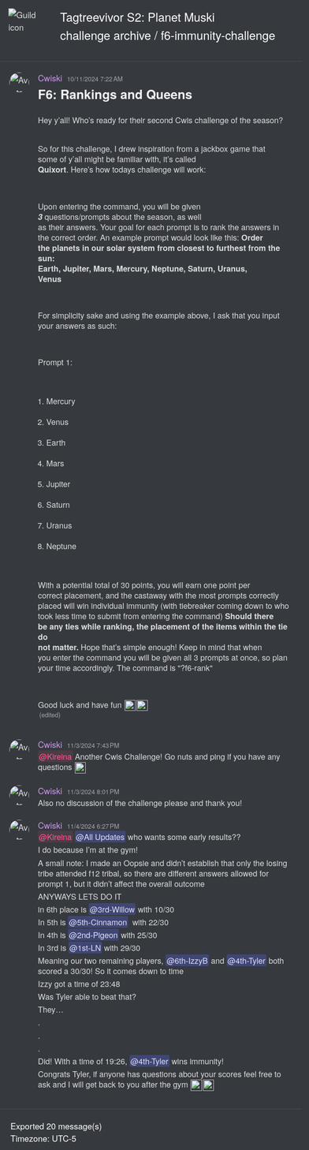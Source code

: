 <!DOCTYPE html><html lang=en><head><title>Tagtreevivor S2: Planet Muski - f6-immunity-challenge</title><meta charset=utf-8><meta name=viewport content="width=device-width"><style>@font-face{src:url("https://cdn.jsdelivr.net/gh/Tyrrrz/DiscordFonts@master/ggsans-normal-400.woff2");font-family:gg sans;font-weight:400;font-style:normal}@font-face{src:url("https://cdn.jsdelivr.net/gh/Tyrrrz/DiscordFonts@master/ggsans-normal-500.woff2");font-family:gg sans;font-weight:500;font-style:normal}@font-face{src:url("https://cdn.jsdelivr.net/gh/Tyrrrz/DiscordFonts@master/ggsans-normal-600.woff2");font-family:gg sans;font-weight:600;font-style:normal}@font-face{src:url("https://cdn.jsdelivr.net/gh/Tyrrrz/DiscordFonts@master/ggsans-normal-700.woff2");font-family:gg sans;font-weight:700;font-style:normal}@font-face{src:url("https://cdn.jsdelivr.net/gh/Tyrrrz/DiscordFonts@master/ggsans-normal-800.woff2");font-family:gg sans;font-weight:800;font-style:normal}@font-face{src:url("https://cdn.jsdelivr.net/gh/Tyrrrz/DiscordFonts@master/ggsans-italic-400.woff2");font-family:gg sans;font-weight:400;font-style:italic}@font-face{src:url("https://cdn.jsdelivr.net/gh/Tyrrrz/DiscordFonts@master/ggsans-italic-500.woff2");font-family:gg sans;font-weight:500;font-style:italic}@font-face{src:url("https://cdn.jsdelivr.net/gh/Tyrrrz/DiscordFonts@master/ggsans-italic-600.woff2");font-family:gg sans;font-weight:600;font-style:italic}@font-face{src:url("https://cdn.jsdelivr.net/gh/Tyrrrz/DiscordFonts@master/ggsans-italic-700.woff2");font-family:gg sans;font-weight:700;font-style:italic}@font-face{src:url("https://cdn.jsdelivr.net/gh/Tyrrrz/DiscordFonts@master/ggsans-italic-800.woff2");font-family:gg sans;font-weight:800;font-style:italic}html,body{margin:0;padding:0;background-color:#36393e;color:#dcddde;font-family:"gg sans","Helvetica Neue",Helvetica,Arial,sans-serif;font-size:17px;font-weight:400;scroll-behavior:smooth}a{color:#00aff4;text-decoration:none}a:hover{text-decoration:underline}img{object-fit:contain;image-rendering:high-quality;image-rendering:-webkit-optimize-contrast}.preamble{display:grid;grid-template-columns:auto 1fr;max-width:100%;padding:1rem}.preamble__guild-icon-container{grid-column:1}.preamble__guild-icon{max-width:88px;max-height:88px}.preamble__entries-container{grid-column:2;margin-left:1rem}.preamble__entry{margin-bottom:0.15rem;color:#ffffff;font-size:1.4rem}.preamble__entry--small{font-size:1rem}.chatlog{padding:1rem 0;width:100%;border-top:1px solid rgba(255,255,255,0.1);border-bottom:1px solid rgba(255,255,255,0.1)}.chatlog__message-group{margin-bottom:1rem}.chatlog__message-container{background-color:transparent;transition:background-color 1s ease}.chatlog__message-container--highlighted{background-color:rgba(114,137,218,0.2)}.chatlog__message-container--pinned{background-color:rgba(249,168,37,0.05)}.chatlog__message{display:grid;grid-template-columns:auto 1fr;padding:0.15rem 0;direction:ltr;unicode-bidi:bidi-override}.chatlog__message:hover{background-color:#32353b}.chatlog__message:hover .chatlog__short-timestamp{display:block}.chatlog__message-aside{grid-column:1;width:72px;padding:0.15rem 0.15rem 0 0.15rem;text-align:center}.chatlog__reply-symbol{height:10px;margin:6px 4px 4px 36px;border-left:2px solid #4f545c;border-top:2px solid #4f545c;border-radius:8px 0 0 0}.chatlog__avatar{width:40px;height:40px;border-radius:50%}.chatlog__short-timestamp{display:none;color:#a3a6aa;font-size:0.75rem;font-weight:500;direction:ltr;unicode-bidi:bidi-override}.chatlog__message-primary{grid-column:2;min-width:0}.chatlog__reply{display:flex;margin-bottom:0.15rem;align-items:center;color:#b5b6b8;font-size:0.875rem;white-space:nowrap;overflow:hidden;text-overflow:ellipsis}.chatlog__reply-avatar{width:16px;height:16px;margin-right:0.25rem;border-radius:50%}.chatlog__reply-author{margin-right:0.3rem;font-weight:600}.chatlog__reply-content{overflow:hidden;text-overflow:ellipsis}.chatlog__reply-link{cursor:pointer}.chatlog__reply-link *{display:inline;pointer-events:none}.chatlog__reply-link .chatlog__markdown-quote{display:inline}.chatlog__reply-link .chatlog__markdown-pre{display:inline}.chatlog__reply-link:hover{color:#ffffff}.chatlog__reply-link:hover *:not(.chatlog__markdown-spoiler){color:inherit}.chatlog__reply-edited-timestamp{margin-left:0.25rem;color:#a3a6aa;font-size:0.75rem;font-weight:500;direction:ltr;unicode-bidi:bidi-override}.chatlog__system-notification-icon{width:18px;height:18px}.chatlog__system-notification-author{font-weight:500;color:#ffffff}.chatlog__system-notification-content{color:#96989d}.chatlog__system-notification-link{font-weight:500;color:#ffffff}.chatlog__system-notification-timestamp{margin-left:0.3rem;color:#a3a6aa;font-size:0.75rem;font-weight:500;direction:ltr;unicode-bidi:bidi-override}.chatlog__system-notification-timestamp a{color:inherit}.chatlog__header{margin-bottom:0.1rem}.chatlog__author{font-weight:500;color:#ffffff}.chatlog__author-tag{position:relative;top:-0.1rem;margin-left:0.3rem;padding:0.05rem 0.3rem;border-radius:3px;background-color:#5865F2;color:#ffffff;font-size:0.625rem;font-weight:500;line-height:1.3}.chatlog__timestamp{margin-left:0.3rem;color:#a3a6aa;font-size:0.75rem;font-weight:500;direction:ltr;unicode-bidi:bidi-override}.chatlog__timestamp a{color:inherit}.chatlog__content{padding-right:1rem;font-size:0.95rem;word-wrap:break-word}.chatlog__edited-timestamp{margin-left:0.15rem;color:#a3a6aa;font-size:0.75rem;font-weight:500}.chatlog__attachment{position:relative;width:fit-content;margin-top:0.3rem;border-radius:3px;overflow:hidden}.chatlog__attachment--hidden{cursor:pointer;box-shadow:0 0 1px 1px rgba(0,0,0,0.1)}.chatlog__attachment--hidden *{pointer-events:none}.chatlog__attachment-spoiler-caption{display:none;position:absolute;left:50%;top:50%;z-index:999;padding:0.4rem 0.8rem;border-radius:20px;transform:translate(-50%,-50%);background-color:rgba(0,0,0,0.9);color:#dcddde;font-size:0.9rem;font-weight:600;letter-spacing:0.05rem}.chatlog__attachment--hidden .chatlog__attachment-spoiler-caption{display:block}.chatlog__attachment--hidden:hover .chatlog__attachment-spoiler-caption{color:#fff}.chatlog__attachment-media{max-width:45vw;max-height:500px;vertical-align:top;border-radius:3px}.chatlog__attachment--hidden .chatlog__attachment-media{filter:blur(44px)}.chatlog__attachment-generic{max-width:520px;width:100%;height:40px;padding:10px;border:1px solid #292b2f;border-radius:3px;background-color:#2f3136;overflow:hidden}.chatlog__attachment--hidden .chatlog__attachment-generic{filter:blur(44px)}.chatlog__attachment-generic-icon{float:left;width:30px;height:100%;margin-right:10px}.chatlog__attachment-generic-size{color:#72767d;font-size:12px}.chatlog__attachment-generic-name{overflow:hidden;white-space:nowrap;text-overflow:ellipsis}.chatlog__embed{display:flex;margin-top:0.3rem;max-width:520px}.chatlog__embed-color-pill{flex-shrink:0;width:0.25rem;border-top-left-radius:3px;border-bottom-left-radius:3px}.chatlog__embed-color-pill--default{background-color:#202225}.chatlog__embed-content-container{display:flex;flex-direction:column;padding:0.5rem 0.6rem;border:1px solid rgba(46,48,54,0.6);border-top-right-radius:3px;border-bottom-right-radius:3px;background-color:rgba(46,48,54,0.3)}.chatlog__embed-content{display:flex;width:100%}.chatlog__embed-text{flex:1}.chatlog__embed-author-container{display:flex;margin-bottom:0.5rem;align-items:center}.chatlog__embed-author-icon{width:20px;height:20px;margin-right:0.5rem;border-radius:50%}.chatlog__embed-author{color:#ffffff;font-size:0.875rem;font-weight:600;direction:ltr;unicode-bidi:bidi-override}.chatlog__embed-author-link{color:#ffffff}.chatlog__embed-title{margin-bottom:0.5rem;color:#ffffff;font-size:0.875rem;font-weight:600}.chatlog__embed-description{color:#dcddde;font-weight:500;font-size:0.85rem}.chatlog__embed-fields{display:flex;flex-wrap:wrap;gap:0 0.5rem}.chatlog__embed-field{flex:0;min-width:100%;max-width:506px;padding-top:0.6rem;font-size:0.875rem}.chatlog__embed-field--inline{flex:1;flex-basis:auto;min-width:50px}.chatlog__embed-field-name{margin-bottom:0.2rem;color:#ffffff;font-weight:600}.chatlog__embed-field-value{color:#dcddde;font-weight:500}.chatlog__embed-thumbnail{flex:0;max-width:80px;max-height:80px;margin-left:1.2rem;border-radius:3px}.chatlog__embed-images{display:grid;margin-top:0.6rem;grid-template-columns:repeat(2,1fr);gap:0.25rem}.chatlog__embed-images--single{display:block}.chatlog__embed-image{object-fit:cover;object-position:center;max-width:500px;max-height:400px;width:100%;height:100%;border-radius:3px}.chatlog__embed-footer{margin-top:0.6rem;color:#dcddde}.chatlog__embed-footer-icon{width:20px;height:20px;margin-right:0.2rem;border-radius:50%;vertical-align:middle}.chatlog__embed-footer-text{vertical-align:middle;font-size:0.75rem;font-weight:500}.chatlog__embed-invite-container{min-width:320px;padding:0.6rem 0.7rem;border:1px solid rgba(46,48,54,0.6);border-radius:3px;background-color:rgba(46,48,54,0.3)}.chatlog__embed-invite-title{margin:0 0 0.8rem 0;color:#b9bbbe;font-size:0.75rem;font-weight:700;text-transform:uppercase}.chatlog__embed-invite{display:flex}.chatlog__embed-invite-guild-icon{width:50px;height:50px;border-radius:0.85rem}.chatlog__embed-invite-info{margin-left:1rem}.chatlog__embed-invite-guild-name{color:#ffffff;font-weight:600}.chatlog__embed-invite-guild-name a{color:inherit}.chatlog__embed-invite-channel-icon{width:18px;height:18px;vertical-align:bottom}.chatlog__embed-invite-channel-name{font-size:0.9rem;font-weight:600}.chatlog__embed-generic-image{object-fit:contain;object-position:left;max-width:45vw;max-height:500px;vertical-align:top;border-radius:3px}.chatlog__embed-generic-video{object-fit:contain;object-position:left;max-width:45vw;max-height:500px;vertical-align:top;border-radius:3px}.chatlog__embed-generic-gifv{object-fit:contain;object-position:left;max-width:45vw;max-height:500px;vertical-align:top;border-radius:3px}.chatlog__embed-spotify{border:0}.chatlog__embed-twitch{border:0}.chatlog__embed-youtube-container{margin-top:0.6rem}.chatlog__embed-youtube{border:0;border-radius:3px}.chatlog__sticker{width:180px;height:180px}.chatlog__sticker--media{max-width:100%;max-height:100%}.chatlog__reactions{display:flex}.chatlog__reaction{display:flex;margin:0.35rem 0.1rem 0.1rem 0;padding:0.125rem 0.375rem;border:1px solid transparent;border-radius:8px;background-color:#2f3136;align-items:center}.chatlog__reaction:hover{border:1px solid hsla(0,0%,100%,.2);background-color:transparent}.chatlog__reaction-count{min-width:9px;margin-left:0.35rem;color:#b9bbbe;font-size:0.875rem}.chatlog__reaction:hover .chatlog__reaction-count{color:#dcddde}.chatlog__markdown{max-width:100%;line-height:1.3;overflow-wrap:break-word}.chatlog__markdown h1{margin:1rem 0 0.5rem;color:#f2f3f5;font-size:1.5rem;line-height:1}.chatlog__markdown h2{margin:1rem 0 0.5rem;color:#f2f3f5;font-size:1.25rem;line-height:1}.chatlog__markdown h3{margin:1rem 0 0.5rem;color:#f2f3f5;font-size:1rem;line-height:1}.chatlog__markdown h1:first-child,h2:first-child,h3:first-child{margin-top:0.5rem}.chatlog__markdown ul,ol{margin:0 0 0 1rem;padding:0}.chatlog__markdown-preserve{white-space:pre-wrap}.chatlog__markdown-spoiler{background-color:rgba(255,255,255,0.1);padding:0 2px;border-radius:3px}.chatlog__markdown-spoiler--hidden{cursor:pointer;background-color:#202225;color:rgba(0,0,0,0)}.chatlog__markdown-spoiler--hidden:hover{background-color:rgba(32,34,37,0.8)}.chatlog__markdown-spoiler--hidden::selection{color:rgba(0,0,0,0)}.chatlog__markdown-quote{display:flex;margin:0.05rem 0}.chatlog__markdown-quote-border{margin-right:0.5rem;border:2px solid #4f545c;border-radius:3px}.chatlog__markdown-pre{background-color:#2f3136;font-family:"Consolas","Courier New",Courier,monospace;font-size:0.85rem;text-decoration:inherit}.chatlog__markdown-pre--multiline{display:block;margin-top:0.25rem;padding:0.5rem;border:2px solid #282b30;border-radius:5px;color:#b9bbbe}.chatlog__markdown-pre--multiline.hljs{background-color:#2f3136;color:#b9bbbe}.chatlog__markdown-pre--inline{display:inline-block;padding:2px;border-radius:3px}.chatlog__markdown-mention{border-radius:3px;padding:0 2px;background-color:rgba(88,101,242,.3);color:#dee0fc;font-weight:500}.chatlog__markdown-mention:hover{background-color:#5865f2;color:#ffffff}.chatlog__markdown-timestamp{background-color:rgba(255,255,255,0.1);padding:0 2px;border-radius:3px}.chatlog__emoji{width:1.325rem;height:1.325rem;margin:0 0.06rem;vertical-align:-0.4rem}.chatlog__emoji--small{width:1rem;height:1rem}.chatlog__emoji--large{width:2.8rem;height:2.8rem}.postamble{padding:1.25rem}.postamble__entry{color:#ffffff}</style><link rel=stylesheet href=https://cdnjs.cloudflare.com/ajax/libs/highlight.js/9.15.6/styles/solarized-dark.min.css><script src=https://cdnjs.cloudflare.com/ajax/libs/highlight.js/9.15.6/highlight.min.js></script><script>document.addEventListener('DOMContentLoaded',()=>{document.querySelectorAll('.chatlog__markdown-pre--multiline').forEach(e=>hljs.highlightBlock(e));});</script><script src=https://cdnjs.cloudflare.com/ajax/libs/lottie-web/5.8.1/lottie.min.js></script><script>document.addEventListener('DOMContentLoaded',()=>{document.querySelectorAll('.chatlog__sticker--media[data-source]').forEach(e=>{const anim=lottie.loadAnimation({container:e,renderer:'svg',loop:true,autoplay:true,path:e.getAttribute('data-source')});anim.addEventListener('data_failed',()=>e.innerHTML='<strong>[Sticker cannot be rendered]</strong>');});});</script><script>function scrollToMessage(event,id){const element=document.getElementById('chatlog__message-container-'+id);if(!element)
return;event.preventDefault();element.classList.add('chatlog__message-container--highlighted');window.scrollTo({top:element.getBoundingClientRect().top-document.body.getBoundingClientRect().top-(window.innerHeight/2),behavior:'smooth'});window.setTimeout(()=>element.classList.remove('chatlog__message-container--highlighted'),2000);}
function showSpoiler(event,element){if(!element)
return;if(element.classList.contains('chatlog__attachment--hidden')){event.preventDefault();element.classList.remove('chatlog__attachment--hidden');}
if(element.classList.contains('chatlog__markdown-spoiler--hidden')){event.preventDefault();element.classList.remove('chatlog__markdown-spoiler--hidden');}}</script><svg style=display:none xmlns=http://www.w3.org/2000/svg><defs><symbol id=attachment-icon viewBox="0 0 720 960"><path fill=#f4f5fb d=M50,935a25,25,0,0,1-25-25V50A25,25,0,0,1,50,25H519.6L695,201.32V910a25,25,0,0,1-25,25Z /><path fill=#7789c4 d=M509.21,50,670,211.63V910H50V50H509.21M530,0H50A50,50,0,0,0,0,50V910a50,50,0,0,0,50,50H670a50,50,0,0,0,50-50h0V191Z /><path fill=#f4f5fb d=M530,215a25,25,0,0,1-25-25V50a25,25,0,0,1,16.23-23.41L693.41,198.77A25,25,0,0,1,670,215Z /><path fill=#7789c4 d=M530,70.71,649.29,190H530V70.71M530,0a50,50,0,0,0-50,50V190a50,50,0,0,0,50,50H670a50,50,0,0,0,50-50Z /></symbol><symbol id=join-icon viewBox="0 0 18 18"><path fill=#3ba55c d="m0 8h14.2l-3.6-3.6 1.4-1.4 6 6-6 6-1.4-1.4 3.6-3.6h-14.2" /></symbol><symbol id=leave-icon viewBox="0 0 18 18"><path fill=#ed4245 d="m3.8 8 3.6-3.6-1.4-1.4-6 6 6 6 1.4-1.4-3.6-3.6h14.2v-2" /></symbol><symbol id=call-icon viewBox="0 0 18 18"><path fill=#3ba55c fill-rule=evenodd d="M17.7163041 15.36645368c-.0190957.02699568-1.9039523 2.6680735-2.9957762 2.63320406-3.0676659-.09785935-6.6733809-3.07188394-9.15694343-5.548738C3.08002193 9.9740657.09772497 6.3791404 0 3.3061316v-.024746C0 2.2060575 2.61386252.3152347 2.64082114.2972376c.7110335-.4971705 1.4917101-.3149497 1.80959713.1372281.19320342.2744561 2.19712724 3.2811005 2.42290565 3.6489167.09884826.1608492.14714912.3554431.14714912.5702838 0 .2744561-.07975258.5770327-.23701117.8751101-.1527655.2902036-.65262318 1.1664385-.89862055 1.594995.2673396.3768148.94804468 1.26429792 2.351016 2.66357424 1.39173858 1.39027775 2.28923588 2.07641807 2.67002628 2.34187563.4302146-.2452108 1.3086162-.74238132 1.5972981-.89423205.5447887-.28682915 1.0907006-.31944893 1.4568885-.08661115.3459689.2182151 3.3383754 2.21027167 3.6225641 2.41611376.2695862.19234426.4144887.5399137.4144887.91672846 0 .2969525-.089862.61190215-.2808189.88523346" /></symbol><symbol id=pencil-icon viewBox="0 0 18 18"><path fill=#99aab5 d="m0 14.25v3.75h3.75l11.06-11.06-3.75-3.75zm17.71-10.21c.39-.39.39-1.02 0-1.41l-2.34-2.34c-.39-.39-1.02-.39-1.41 0l-1.83 1.83 3.75 3.75z" /></symbol><symbol id=pin-icon viewBox="0 0 18 18"><path fill=#b9bbbe d="m16.908 8.39684-8.29587-8.295827-1.18584 1.184157 1.18584 1.18584-4.14834 4.1475v.00167l-1.18583-1.18583-1.185 1.18583 3.55583 3.55502-4.740831 4.74 1.185001 1.185 4.74083-4.74 3.55581 3.555 1.185-1.185-1.185-1.185 4.1475-4.14836h.0009l1.185 1.185z" /></symbol><symbol id=channel-icon viewBox="0 0 24 24"><path fill=#b9bbbe d="M5.88657 21C5.57547 21 5.3399 20.7189 5.39427 20.4126L6.00001 17H2.59511C2.28449 17 2.04905 16.7198 2.10259 16.4138L2.27759 15.4138C2.31946 15.1746 2.52722 15 2.77011 15H6.35001L7.41001 9H4.00511C3.69449 9 3.45905 8.71977 3.51259 8.41381L3.68759 7.41381C3.72946 7.17456 3.93722 7 4.18011 7H7.76001L8.39677 3.41262C8.43914 3.17391 8.64664 3 8.88907 3H9.87344C10.1845 3 10.4201 3.28107 10.3657 3.58738L9.76001 7H15.76L16.3968 3.41262C16.4391 3.17391 16.6466 3 16.8891 3H17.8734C18.1845 3 18.4201 3.28107 18.3657 3.58738L17.76 7H21.1649C21.4755 7 21.711 7.28023 21.6574 7.58619L21.4824 8.58619C21.4406 8.82544 21.2328 9 20.9899 9H17.41L16.35 15H19.7549C20.0655 15 20.301 15.2802 20.2474 15.5862L20.0724 16.5862C20.0306 16.8254 19.8228 17 19.5799 17H16L15.3632 20.5874C15.3209 20.8261 15.1134 21 14.8709 21H13.8866C13.5755 21 13.3399 20.7189 13.3943 20.4126L14 17H8.00001L7.36325 20.5874C7.32088 20.8261 7.11337 21 6.87094 21H5.88657ZM9.41045 9L8.35045 15H14.3504L15.4104 9H9.41045Z" /></symbol><symbol id=thread-icon viewBox="0 0 24 24"><path fill=#b9bbbe d="M5.43309 21C5.35842 21 5.30189 20.9325 5.31494 20.859L5.99991 17H2.14274C2.06819 17 2.01168 16.9327 2.02453 16.8593L2.33253 15.0993C2.34258 15.0419 2.39244 15 2.45074 15H6.34991L7.40991 9H3.55274C3.47819 9 3.42168 8.93274 3.43453 8.85931L3.74253 7.09931C3.75258 7.04189 3.80244 7 3.86074 7H7.75991L8.45234 3.09903C8.46251 3.04174 8.51231 3 8.57049 3H10.3267C10.4014 3 10.4579 3.06746 10.4449 3.14097L9.75991 7H15.7599L16.4523 3.09903C16.4625 3.04174 16.5123 3 16.5705 3H18.3267C18.4014 3 18.4579 3.06746 18.4449 3.14097L17.7599 7H21.6171C21.6916 7 21.7481 7.06725 21.7353 7.14069L21.4273 8.90069C21.4172 8.95811 21.3674 9 21.3091 9H17.4099L17.0495 11.04H15.05L15.4104 9H9.41035L8.35035 15H10.5599V17H7.99991L7.30749 20.901C7.29732 20.9583 7.24752 21 7.18934 21H5.43309Z" /><path fill=#b9bbbe d="M13.4399 12.96C12.9097 12.96 12.4799 13.3898 12.4799 13.92V20.2213C12.4799 20.7515 12.9097 21.1813 13.4399 21.1813H14.3999C14.5325 21.1813 14.6399 21.2887 14.6399 21.4213V23.4597C14.6399 23.6677 14.8865 23.7773 15.0408 23.6378L17.4858 21.4289C17.6622 21.2695 17.8916 21.1813 18.1294 21.1813H22.5599C23.0901 21.1813 23.5199 20.7515 23.5199 20.2213V13.92C23.5199 13.3898 23.0901 12.96 22.5599 12.96H13.4399Z" /></symbol></defs></svg><body><div class=preamble><div class=preamble__guild-icon-container><img class=preamble__guild-icon src="https://cdn.discordapp.com/icons/1213267992494739516/08b7b631f2b59f5672a3fd2aa744e124.png?size=512" alt="Guild icon" loading=lazy></div><div class=preamble__entries-container><div class=preamble__entry>Tagtreevivor S2: Planet Muski</div><div class=preamble__entry>challenge archive / f6-immunity-challenge</div></div></div>
<div class="chatlog">

<div class=chatlog__message-group><div id=chatlog__message-container-1294258858713157674 class=chatlog__message-container data-message-id=1294258858713157674><div class=chatlog__message><div class=chatlog__message-aside><img class=chatlog__avatar src="https://cdn.discordapp.com/avatars/724135578936934470/80ca0cb226185ada9cea1ad81231332e.png?size=512" alt=Avatar loading=lazy></div><div class=chatlog__message-primary><div class=chatlog__header><span class=chatlog__author style=color:rgb(204,154,235) title=cwisbt data-user-id=724135578936934470>Cwiski</span> <span class=chatlog__timestamp title="Friday, October 11, 2024 7:22 AM"><a href=#chatlog__message-container-1294258858713157674>10/11/2024 7:22 AM</a></span></div><div class="chatlog__content chatlog__markdown"><span class=chatlog__markdown-preserve><h1>F6: Rankings and Queens</h1>
Hey y’all! Who’s ready for their second Cwis challenge of the season?

So for this challenge, I drew inspiration from a jackbox game that some of y’all might be familiar with, it’s called <strong>Quixort</strong>. Here’s how todays challenge will work:

Upon entering the command, you will be given <em><strong>3</strong></em> questions/prompts about the season, as well as their answers. Your goal for each prompt is to rank the answers in the correct order. An example prompt would look like this:
<strong>Order the planets in our solar system from closest to furthest from the sun: Earth, Jupiter, Mars, Mercury, Neptune, Saturn, Uranus, Venus</strong>

For simplicity sake and using the example above, I ask that you input your answers as such:

Prompt 1:
1. Mercury
2. Venus
3. Earth
4. Mars
5. Jupiter
6. Saturn
7. Uranus
8. Neptune

With a potential total of 30 points, you will earn one point per correct placement, and the castaway with the most prompts correctly placed will win individual immunity (with tiebreaker coming down to who took less time to submit from entering the command) <strong>Should there be any ties while ranking, the placement of the items within the tie do not matter.</strong>
Hope that’s simple enough! Keep in mind that when you enter the command you will be given all 3 prompts at once, so plan your time accordingly. The command is &quot;?f6-rank&quot;

Good luck and have fun <img
    loading="lazy"
    class="chatlog__emoji "
    alt="🫶"
    title="🫶"
    src="https://cdn.jsdelivr.net/gh/twitter/twemoji@latest/assets/svg/1faf6.svg"><img
    loading="lazy"
    class="chatlog__emoji "
    alt="🏻"
    title="🏻"
    src="https://cdn.jsdelivr.net/gh/twitter/twemoji@latest/assets/svg/1f3fb.svg"></span> <span class=chatlog__edited-timestamp title="Sunday, November 3, 2024 7:44 PM">(edited)</span></div></div></div></div></div>
<div class=chatlog__message-group><div id=chatlog__message-container-1302795372183162941 class=chatlog__message-container data-message-id=1302795372183162941><div class=chatlog__message><div class=chatlog__message-aside><img class=chatlog__avatar src="https://cdn.discordapp.com/avatars/724135578936934470/80ca0cb226185ada9cea1ad81231332e.png?size=512" alt=Avatar loading=lazy></div><div class=chatlog__message-primary><div class=chatlog__header><span class=chatlog__author style=color:rgb(204,154,235) title=cwisbt data-user-id=724135578936934470>Cwiski</span> <span class=chatlog__timestamp title="Sunday, November 3, 2024 7:43 PM"><a href=#chatlog__message-container-1302795372183162941>11/3/2024 7:43 PM</a></span></div><div class="chatlog__content chatlog__markdown"><span class=chatlog__markdown-preserve><span class="chatlog__markdown-mention" style="color: rgb(255, 88, 141); background-color: rgba(255, 88, 141, 0.1);">@Kireina</span> Another Cwis Challenge! Go nuts and ping if you have any questions <img
    loading="lazy"
    class="chatlog__emoji "
    alt="b_hamfrog"
    title="b_hamfrog"
    src="https://cdn.discordapp.com/emojis/1223430454271807572.gif"></span></div></div></div></div></div>
<div class=chatlog__message-group><div id=chatlog__message-container-1302799973561139210 class=chatlog__message-container data-message-id=1302799973561139210><div class=chatlog__message><div class=chatlog__message-aside><img class=chatlog__avatar src="https://cdn.discordapp.com/avatars/724135578936934470/80ca0cb226185ada9cea1ad81231332e.png?size=512" alt=Avatar loading=lazy></div><div class=chatlog__message-primary><div class=chatlog__header><span class=chatlog__author style=color:rgb(204,154,235) title=cwisbt data-user-id=724135578936934470>Cwiski</span> <span class=chatlog__timestamp title="Sunday, November 3, 2024 8:01 PM"><a href=#chatlog__message-container-1302799973561139210>11/3/2024 8:01 PM</a></span></div><div class="chatlog__content chatlog__markdown"><span class=chatlog__markdown-preserve>Also no discussion of the challenge please and thank you!</span></div></div></div></div></div>
<div class=chatlog__message-group><div id=chatlog__message-container-1303138466879639573 class=chatlog__message-container data-message-id=1303138466879639573><div class=chatlog__message><div class=chatlog__message-aside><img class=chatlog__avatar src="https://cdn.discordapp.com/avatars/724135578936934470/80ca0cb226185ada9cea1ad81231332e.png?size=512" alt=Avatar loading=lazy></div><div class=chatlog__message-primary><div class=chatlog__header><span class=chatlog__author style=color:rgb(204,154,235) title=cwisbt data-user-id=724135578936934470>Cwiski</span> <span class=chatlog__timestamp title="Monday, November 4, 2024 6:27 PM"><a href=#chatlog__message-container-1303138466879639573>11/4/2024 6:27 PM</a></span></div><div class="chatlog__content chatlog__markdown"><span class=chatlog__markdown-preserve><span class="chatlog__markdown-mention" style="color: rgb(255, 88, 141); background-color: rgba(255, 88, 141, 0.1);">@Kireina</span> <span class="chatlog__markdown-mention" style="">@All Updates</span> who wants some early results??</span></div></div></div></div><div id=chatlog__message-container-1303138489855905793 class=chatlog__message-container data-message-id=1303138489855905793><div class=chatlog__message><div class=chatlog__message-aside><div class=chatlog__short-timestamp title="Monday, November 4, 2024 6:27 PM">6:27 PM</div></div><div class=chatlog__message-primary><div class="chatlog__content chatlog__markdown"><span class=chatlog__markdown-preserve>I do because I’m at the gym!</span></div></div></div></div><div id=chatlog__message-container-1303138821742792805 class=chatlog__message-container data-message-id=1303138821742792805><div class=chatlog__message><div class=chatlog__message-aside><div class=chatlog__short-timestamp title="Monday, November 4, 2024 6:28 PM">6:28 PM</div></div><div class=chatlog__message-primary><div class="chatlog__content chatlog__markdown"><span class=chatlog__markdown-preserve>A small note: I made an Oopsie and didn’t establish that only the losing tribe attended f12 tribal, so there are different answers allowed for prompt 1, but it didn’t affect the overall outcome</span></div></div></div></div><div id=chatlog__message-container-1303138834170511381 class=chatlog__message-container data-message-id=1303138834170511381><div class=chatlog__message><div class=chatlog__message-aside><div class=chatlog__short-timestamp title="Monday, November 4, 2024 6:28 PM">6:28 PM</div></div><div class=chatlog__message-primary><div class="chatlog__content chatlog__markdown"><span class=chatlog__markdown-preserve>ANYWAYS LETS DO IT</span></div></div></div></div><div id=chatlog__message-container-1303138897441591317 class=chatlog__message-container data-message-id=1303138897441591317><div class=chatlog__message><div class=chatlog__message-aside><div class=chatlog__short-timestamp title="Monday, November 4, 2024 6:28 PM">6:28 PM</div></div><div class=chatlog__message-primary><div class="chatlog__content chatlog__markdown"><span class=chatlog__markdown-preserve>in 6th place is <span class="chatlog__markdown-mention" title="thatoneguy08">@3rd-Willow</span> with 10/30</span></div></div></div></div><div id=chatlog__message-container-1303139000017752135 class=chatlog__message-container data-message-id=1303139000017752135><div class=chatlog__message><div class=chatlog__message-aside><div class=chatlog__short-timestamp title="Monday, November 4, 2024 6:29 PM">6:29 PM</div></div><div class=chatlog__message-primary><div class="chatlog__content chatlog__markdown"><span class=chatlog__markdown-preserve>In 5th is <span class="chatlog__markdown-mention" title="giselle666">@5th-Cinnamon</span>  with 22/30</span></div></div></div></div><div id=chatlog__message-container-1303139132171882506 class=chatlog__message-container data-message-id=1303139132171882506><div class=chatlog__message><div class=chatlog__message-aside><div class=chatlog__short-timestamp title="Monday, November 4, 2024 6:29 PM">6:29 PM</div></div><div class=chatlog__message-primary><div class="chatlog__content chatlog__markdown"><span class=chatlog__markdown-preserve>In 4th is <span class="chatlog__markdown-mention" title=".gamingpigeon">@2nd-Pigeon</span> with 25/30</span></div></div></div></div><div id=chatlog__message-container-1303139191319822441 class=chatlog__message-container data-message-id=1303139191319822441><div class=chatlog__message><div class=chatlog__message-aside><div class=chatlog__short-timestamp title="Monday, November 4, 2024 6:29 PM">6:29 PM</div></div><div class=chatlog__message-primary><div class="chatlog__content chatlog__markdown"><span class=chatlog__markdown-preserve>In 3rd is <span class="chatlog__markdown-mention" title=".lonelyness">@1st-LN</span> with 29/30</span></div></div></div></div><div id=chatlog__message-container-1303139297955680399 class=chatlog__message-container data-message-id=1303139297955680399><div class=chatlog__message><div class=chatlog__message-aside><div class=chatlog__short-timestamp title="Monday, November 4, 2024 6:30 PM">6:30 PM</div></div><div class=chatlog__message-primary><div class="chatlog__content chatlog__markdown"><span class=chatlog__markdown-preserve>Meaning our two remaining players, <span class="chatlog__markdown-mention" title="izzy.belle">@6th-IzzyB</span> and <span class="chatlog__markdown-mention" title="littleworld">@4th-Tyler</span> both scored a 30/30! So it comes down to time</span></div></div></div></div><div id=chatlog__message-container-1303139364964143147 class=chatlog__message-container data-message-id=1303139364964143147><div class=chatlog__message><div class=chatlog__message-aside><div class=chatlog__short-timestamp title="Monday, November 4, 2024 6:30 PM">6:30 PM</div></div><div class=chatlog__message-primary><div class="chatlog__content chatlog__markdown"><span class=chatlog__markdown-preserve>Izzy got a time of 23:48</span></div></div></div></div><div id=chatlog__message-container-1303139400003227682 class=chatlog__message-container data-message-id=1303139400003227682><div class=chatlog__message><div class=chatlog__message-aside><div class=chatlog__short-timestamp title="Monday, November 4, 2024 6:30 PM">6:30 PM</div></div><div class=chatlog__message-primary><div class="chatlog__content chatlog__markdown"><span class=chatlog__markdown-preserve>Was Tyler able to beat that?</span></div></div></div></div><div id=chatlog__message-container-1303139413999484980 class=chatlog__message-container data-message-id=1303139413999484980><div class=chatlog__message><div class=chatlog__message-aside><div class=chatlog__short-timestamp title="Monday, November 4, 2024 6:30 PM">6:30 PM</div></div><div class=chatlog__message-primary><div class="chatlog__content chatlog__markdown"><span class=chatlog__markdown-preserve>They…</span></div></div></div></div><div id=chatlog__message-container-1303139420127367191 class=chatlog__message-container data-message-id=1303139420127367191><div class=chatlog__message><div class=chatlog__message-aside><div class=chatlog__short-timestamp title="Monday, November 4, 2024 6:30 PM">6:30 PM</div></div><div class=chatlog__message-primary><div class="chatlog__content chatlog__markdown"><span class=chatlog__markdown-preserve>.</span></div></div></div></div><div id=chatlog__message-container-1303139424275665037 class=chatlog__message-container data-message-id=1303139424275665037><div class=chatlog__message><div class=chatlog__message-aside><div class=chatlog__short-timestamp title="Monday, November 4, 2024 6:30 PM">6:30 PM</div></div><div class=chatlog__message-primary><div class="chatlog__content chatlog__markdown"><span class=chatlog__markdown-preserve>.</span></div></div></div></div><div id=chatlog__message-container-1303139434287333376 class=chatlog__message-container data-message-id=1303139434287333376><div class=chatlog__message><div class=chatlog__message-aside><div class=chatlog__short-timestamp title="Monday, November 4, 2024 6:30 PM">6:30 PM</div></div><div class=chatlog__message-primary><div class="chatlog__content chatlog__markdown"><span class=chatlog__markdown-preserve>.</span></div></div></div></div><div id=chatlog__message-container-1303139505049440351 class=chatlog__message-container data-message-id=1303139505049440351><div class=chatlog__message><div class=chatlog__message-aside><div class=chatlog__short-timestamp title="Monday, November 4, 2024 6:31 PM">6:31 PM</div></div><div class=chatlog__message-primary><div class="chatlog__content chatlog__markdown"><span class=chatlog__markdown-preserve>Did! With a time of 19:26, <span class="chatlog__markdown-mention" title="littleworld">@4th-Tyler</span> wins immunity!</span></div></div></div></div><div id=chatlog__message-container-1303139613895950438 class=chatlog__message-container data-message-id=1303139613895950438><div class=chatlog__message><div class=chatlog__message-aside><div class=chatlog__short-timestamp title="Monday, November 4, 2024 6:31 PM">6:31 PM</div></div><div class=chatlog__message-primary><div class="chatlog__content chatlog__markdown"><span class=chatlog__markdown-preserve>Congrats Tyler, if anyone has questions about your scores feel free to ask and I will get back to you after the gym <img
    loading="lazy"
    class="chatlog__emoji "
    alt="🫶"
    title="🫶"
    src="https://cdn.jsdelivr.net/gh/twitter/twemoji@latest/assets/svg/1faf6.svg"><img
    loading="lazy"
    class="chatlog__emoji "
    alt="🏻"
    title="🏻"
    src="https://cdn.jsdelivr.net/gh/twitter/twemoji@latest/assets/svg/1f3fb.svg"></span></div></div></div></div></div>

</div>
<div class=postamble><div class=postamble__entry>Exported 20 message(s)</div><div class=postamble__entry>Timezone: UTC-5</div></div>
